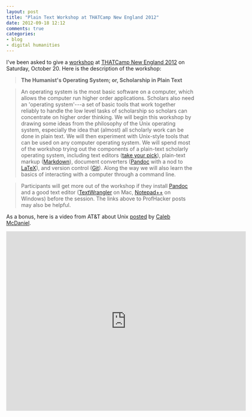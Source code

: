 ```yaml
---
layout: post
title: "Plain Text Workshop at THATCamp New England 2012"
date: 2012-09-18 12:12
comments: true
categories: 
- blog
- digital humanities
---
```


I've been asked to give a [workshop][] at [THATCamp New England 2012][]
on Saturday, October 20. Here is the description of the workshop:

> **The Humanist's Operating System; or, Scholarship in Plain Text**

> An operating system is the most basic software on a computer, which
> allows the computer run higher order applications. Scholars also need
> an 'operating system'---a set of basic tools that work together
> reliably to handle the low level tasks of scholarship so scholars can
> concentrate on higher order thinking. We will begin this workshop by
> drawing some ideas from the philosophy of the Unix operating system,
> especially the idea that (almost) all scholarly work can be done in
> plain text. We will then experiment with Unix-style tools that can be
> used on any computer operating system. We will spend most of the
> workshop trying out the components of a plain-text scholarly operating
> system, including text editors ([take your pick][]), plain-text markup
> ([Markdown][]), document converters ([Pandoc][] with a nod to
> [LaTeX][]), and version control ([Git][]). Along the way we will also
> learn the basics of interacting with a computer through a command
> line.

> Participants will get more out of the workshop if they install
> [Pandoc][1] and a good text editor ([TextWrangler][] on Mac,
> [Notepad++][] on Windows) before the session. The links above to
> ProfHacker posts may also be helpful.

As a bonus, here is a video from AT&T about Unix [posted][] by [Caleb McDaniel][].

<iframe width="640" height="480"
src="http://www.youtube.com/embed/tc4ROCJYbm0" frameborder="0"
allowfullscreen></iframe>

  [workshop]: http://newengland2012.thatcamp.org/workshops/
  [THATCamp New England 2012]: http://newengland2012.thatcamp.org/
  [take your pick]: http://chronicle.com/blogs/profhacker/writing-power-tools-text-editors/38940
  [Markdown]: http://chronicle.com/blogs/profhacker/markdown-the-syntax-you-probably-already-know/35295
  [Pandoc]: http://chronicle.com/blogs/profhacker/pandoc-converts-all-your-text-documents/38700
  [LaTeX]: http://chronicle.com/blogs/profhacker/getting-started-with-latex/23092
  [Git]: http://chronicle.com/blogs/profhacker/a-gentle-introduction-to-version-control/23064
  [1]: http://johnmacfarlane.net/pandoc/
  [TextWrangler]: http://www.barebones.com/products/TextWrangler/
  [Notepad++]: http://notepad-plus-plus.org/
  [Caleb McDaniel]: http://wcm1.web.rice.edu/
  [posted]: http://clippings.tumblr.com/post/31161874236/at-t-archives-the-unix-operating-system-by
